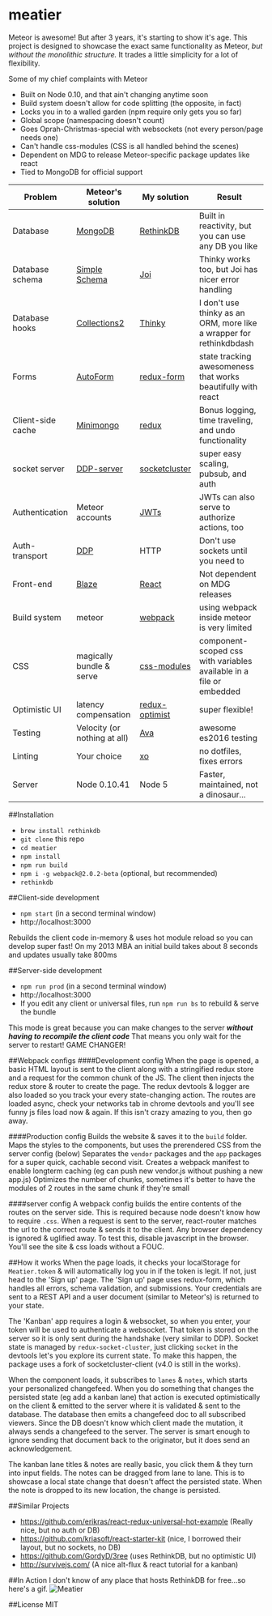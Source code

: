 # meatier

Meteor is awesome! But after 3 years, it's starting to show it's age. This project is designed to showcase 
the exact same functionality as Meteor, *but without the monolithic structure.* 
It trades a little simplicity for a lot of flexibility.

Some of my chief complaints with Meteor
 - Built on Node 0.10, and that ain't changing anytime soon
 - Build system doesn't allow for code splitting (the opposite, in fact)
 - Locks you in to a walled garden (npm require only gets you so far)
 - Global scope (namespacing doesn't count)
 - Goes Oprah-Christmas-special with websockets (not every person/page needs one)
 - Can't handle css-modules (CSS is all handled behind the scenes)
 - Dependent on MDG to release Meteor-specific package updates like react
 - Tied to MongoDB for official support
 
| Problem           | Meteor's solution            | My solution    | Result                                                              |
|-------------------|------------------------------|----------------|---------------------------------------------------------------------|
| Database          | [MongoDB](https://www.mongodb.org/)                      | [RethinkDB](https://www.rethinkdb.com/)      | Built in reactivity, but you can use any DB you like                |
| Database schema   | [Simple Schema](https://github.com/aldeed/meteor-simple-schema)                | [Joi](https://github.com/hapijs/joi)            | Thinky works too, but Joi has nicer error handling                  |
| Database hooks    | [Collections2](https://github.com/aldeed/meteor-collection2)                 | [Thinky](https://github.com/neumino/thinky)         | I don't use thinky as an ORM, more like a wrapper for rethinkdbdash |
| Forms             | [AutoForm](https://github.com/aldeed/meteor-autoform)                     | [redux-form](https://github.com/erikras/redux-form)     | state tracking awesomeness that works beautifully with react        |
| Client-side cache | [Minimongo](https://www.meteor.com/mini-databases)                    | [redux](http://redux.js.org/)          | Bonus logging, time traveling, and undo functionality               |
| socket server     | [DDP-server](https://www.meteor.com/ddp)                   | [socketcluster](http://socketcluster.io/#!/)  | super easy scaling, pubsub, and auth                                |
| Authentication    | Meteor accounts              | [JWTs](https://jwt.io)           | JWTs can also serve to authorize actions, too                       |
| Auth-transport    | [DDP](https://www.meteor.com/ddp)                          | HTTP           | Don't use sockets until you need to                                 |
| Front-end         | [Blaze](https://www.meteor.com/blaze)                        | [React](https://facebook.github.io/react/)          | Not dependent on MDG releases                                       |
| Build system      | meteor                       | [webpack](https://webpack.github.io/)        | using webpack inside meteor is very limited                         |
| CSS               | magically bundle & serve     | [css-modules](https://github.com/css-modules/css-modules)    | component-scoped css with variables available in a file or embedded |
| Optimistic UI     | latency compensation         | [redux-optimist](https://github.com/ForbesLindesay/redux-optimist) | super flexible!                                                     |
| Testing           | Velocity (or nothing at all) | [Ava](https://github.com/sindresorhus/ava)            | awesome es2016 testing                                              |
| Linting           | Your choice                  | [xo](https://www.npmjs.com/package/xo)             | no dotfiles, fixes errors                                           |
| Server            | Node 0.10.41                 | Node 5         | Faster, maintained, not a dinosaur...                               |
 
##Installation
- `brew install rethinkdb`
- `git clone` this repo
- `cd meatier`
- `npm install`
- `npm run build`
- `npm i -g webpack@2.0.2-beta` (optional, but recommended)
- `rethinkdb`

##Client-side development
- `npm start` (in a second terminal window)
- http://localhost:3000

Rebuilds the client code in-memory & uses hot module reload so you can develop super fast!
On my 2013 MBA an initial build takes about 8 seconds and updates usually take 800ms

##Server-side development
- `npm run prod` (in a second terminal window)
- http://localhost:3000
- If you edit any client or universal files, run `npm run bs` to rebuild & serve the bundle

This mode is great because you can make changes to the server ***without having to recompile the client code***
That means you only wait for the server to restart! GAME CHANGER!

##Webpack configs
####Development config
When the page is opened, a basic HTML layout is sent to the client along with a stringified redux store and a request for the common chunk of the JS.
The client then injects the redux store & router to create the page.
The redux devtools & logger are also loaded so you track your every state-changing action. 
The routes are loaded async, check your networks tab in chrome devtools and you'll see funny js files load now & again. 
If this isn't crazy amazing to you, then go away.

####Production config
Builds the website & saves it to the `build` folder.
Maps the styles to the components, but uses the prerendered CSS from the server config (below)
Separates the `vendor` packages and the `app` packages for a super quick, cachable second visit.
Creates a webpack manifest to enable longterm caching (eg can push new vendor.js without pushing a new app.js)
Optimizes the number of chunks, sometimes it's better to have the modules of 2 routes in the same chunk if they're small

####server config
A webpack config builds the entire contents of the routes on the server side.
This is required because node doesn't know how to require `.css`.
When a request is sent to the server, react-router matches the url to the correct route & sends it to the client.
Any browser dependency is ignored & uglified away.
To test this, disable javascript in the browser. You'll see the site & css loads without a FOUC.

##How it works
When the page loads, it checks your localStorage for `Meatier.token` & will automatically log you in if the token is legit. 
If not, just head to the 'Sign up' page. The 'Sign up' page uses redux-form, which handles all errors, schema validation,
and submissions. Your credentials are sent to a REST API and a user document (similar to Meteor's) is returned to your state.

The 'Kanban' app requires a login & websocket, so when you enter, your token will be used to authenticate a websocket.
That token is stored on the server so it is only sent during the handshake (very similar to DDP). Socket state is managed
by `redux-socket-cluster`, just clicking `socket` in the devtools let's you explore its current state. 
To make this happen, the package uses a fork of socketcluster-client (v4.0 is still in the works). 

When the component loads, it subscribes to `lanes` & `notes`, which starts your personalized changefeed.
When you do something that changes the persisted state (eg add a kanban lane) that action is executed
optimistically on the client & emitted to the server where it is validated & sent to the database. 
The database then emits a changefeed doc to all subscribed viewers.
Since the DB doesn't know which client made the mutation, it always sends a changefeed to the server.
The server is smart enough to ignore sending that document back to the originator, but it does send an acknowledgement.

The kanban lane titles & notes are really basic, you click them & they turn into input fields. 
The notes can be dragged from lane to lane. This is to showcase a local state change that doesn't affect the persisted state.
When the note is dropped to its new location, the change is persisted. 


##Similar Projects
 - https://github.com/erikras/react-redux-universal-hot-example (Really nice, but no auth or DB)
 - https://github.com/kriasoft/react-starter-kit (nice, I borrowed their layout, but no sockets, no DB)
 - https://github.com/GordyD/3ree (uses RethinkDB, but no optimistic UI)
 - http://survivejs.com/ (A nice alt-flux & react tutorial for a kanban)

##In Action
I don't know of any place that hosts RethinkDB for free...so here's a gif. 
![Meatier](http://imgur.com/B3IErZr.gif)

##License
MIT





